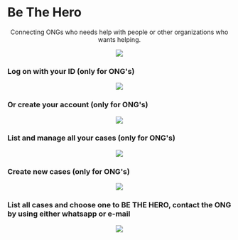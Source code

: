 # Be The Hero

<p align="center">
Connecting ONGs who needs help with people or other organizations who wants helping.

<p align="center">
    <img src="/assets/heroes.png">
</p>

### Log on with your ID (only for ONG's)

<p align="center">
    <img src="/assets/logon.png">
</p>

### Or create your account (only for ONG's)

<p align="center">
    <img src="/assets/register.png">
</p>

### List and manage all your cases (only for ONG's)

<p align="center">
    <img src="/assets/list-cases.png">
</p>

### Create new cases (only for ONG's)

<p align="center">
    <img src="/assets/new-case.png">
</p>

### List all cases and choose one to BE THE HERO, contact the ONG by using either whatsapp or e-mail

<p align="center">
    <img src="/assets/app.png">
</p>
